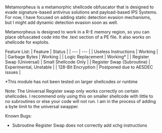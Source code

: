 Metamorpheus is a metamorphic shellcode obfuscator that is designed to evade signature-based antivirus solutions and payload-based IPS Systems. For now, I have focused on adding static detection evasion mechanisms, but I might add dynamic detection evasion soon as well.

Metamorpheus is designed to work in a R-E memory region, so you can place obfuscated code into the .text section of a PE file. It also works on shellcode for exploits.

Feature List:
| Feature | Status |
| --- | --- |
| Useless Instructions | Working |
| Garbage Bytes | Working |
| Logic Replacement | Working* |
| Register Swap (Universal) | Small Shellcode Only |
| Register Swap (Subroutine) | Experimental, Unstable |
| 128-Bit Encryption | Postponed due to AESDEC issues |

*This module has not been tested on larger shellcodes or runtime

Note:
The Universal Register swap only works correctly on certain shellcodes. I recommend only using this on smaller shellcode with little to no subroutines or else your code will not run.
I am in the process of adding a byte limit to the universal swapper.

Known Bugs: 
- Subroutine Register Swap does not correctly add xchg instructions
